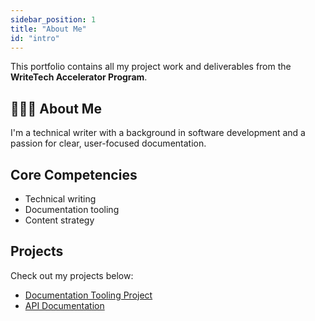 ```yaml
---
sidebar_position: 1
title: "About Me"
id: "intro"
---
```

<!-- TODO: Change this text below once the program is over -->
This portfolio contains all my project work and deliverables from the **WriteTech Accelerator Program**.

## 👩🏽‍💻 About Me

I'm a technical writer with a background in software development and a passion for clear, user-focused documentation.

<!-- TODO: Change this to a Work Experience section once the program is over -->
## Core Competencies

- Technical writing
- Documentation tooling
- Content strategy

## Projects
<!-- TODO: Change this into a card list once the program is over -->
Check out my projects below:

- [Documentation Tooling Project](/docs/documentation-tooling/intro)
- [API Documentation](/docs/api-documentation/intro)  
<!-- - [DevOps Documentation](/project-2) -->  
<!-- - [Web3 Documentation](/project-2) -->  
